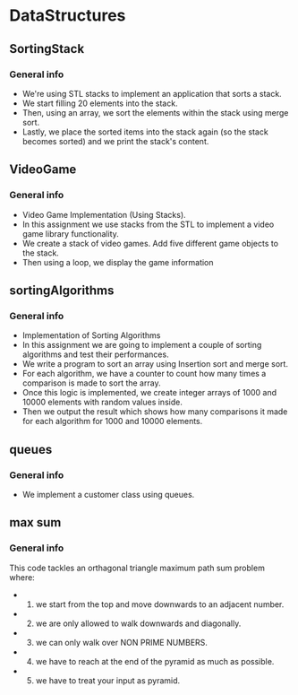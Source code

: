 # DataStructures

<h2>SortingStack</h2>

### General info

  * We're using STL stacks to implement an application that sorts a stack.
  * We start filling 20 elements into the stack.
  * Then, using an array, we sort the elements within the stack using merge sort.
  * Lastly, we place the sorted items into the stack again (so the stack becomes sorted) and we print the stack's content.

<h2>VideoGame</h2>

### General info

* Video Game Implementation (Using Stacks).
* In this assignment we use stacks from the STL to implement a video game library functionality.
* We create a stack of video games. Add five different game objects to the stack.
* Then using a loop, we display the game information

<h2>sortingAlgorithms</h2>

### General info 

* Implementation of Sorting Algorithms
* In this assignment we are going to implement a couple of sorting algorithms and test their performances.
* We write a program to sort an array using Insertion sort and merge sort.
* For each algorithm, we have a counter to count how many times a comparison is made to sort the array.
* Once this logic is implemented, we create integer arrays of 1000 and 10000 elements with random values inside.
* Then we output the result which shows how many comparisons it made for each algorithm for 1000 and 10000 elements.

<h2>queues</h2>

### General info

* We implement a customer class using queues.

<h2>max sum</h2>

### General info

This code tackles an orthagonal triangle maximum path sum problem where:
 * 1. we start from the top and move downwards to an adjacent number.
 * 2. we are only allowed to walk downwards and diagonally.
 * 3. we can only walk over NON PRIME NUMBERS.
 * 4. we have to reach at the end of the pyramid as much as possible.
 * 5. we have to treat your input as pyramid.
 
